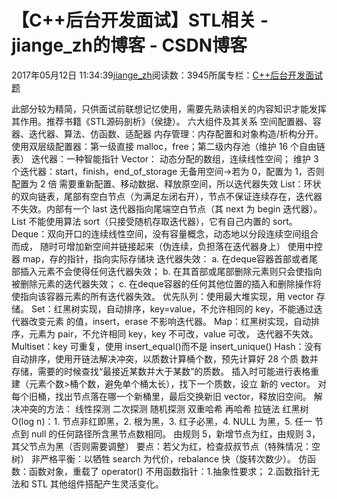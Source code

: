 
# 【C++后台开发面试】STL相关 - jiange_zh的博客 - CSDN博客


2017年05月12日 11:34:39[jiange_zh](https://me.csdn.net/jiange_zh)阅读数：3945所属专栏：[C++后台开发面试题](https://blog.csdn.net/column/details/cppinterview.html)



此部分较为精简，只供面试前联想记忆使用，需要先熟读相关的内容知识才能发挥其作用。推荐书籍《STL源码剖析》（侯捷）。
六大组件及其关系
空间配置器、容器、迭代器、算法、仿函数、适配器
内存管理：内存配置和对象构造/析构分开。
使用双层级配置器：第一级直接 malloc，free；第二级内存池（维护 16 个自由链表）
迭代器：一种智能指针
Vector： 动态分配的数组，连续线性空间；
维护 3 个迭代器：start，finish，end_of_storage
无备用空间->若为 0，配置为 1，否则配置为 2 倍
需要重新配置、移动数据、释放原空间，所以迭代器失效
List：环状的双向链表，尾部有空白节点（为满足左闭右开），节点不保证连续存在，迭代器不失效。内部有一个 last 迭代器指向尾端空白节点（其 next 为 begin 迭代器）。
List 不能使用算法 sort（只接受随机存取迭代器），它有自己内置的 sort。
Deque：双向开口的连续线性空间，没有容量概念，动态地以分段连续空间组合而成， 随时可增加新空间并链接起来（伪连续，负担落在迭代器身上）
使用中控器 map，存的指针，指向实际存储块
迭代器失效：
a. 在deque容器首部或者尾部插入元素不会使得任何迭代器失效；
b. 在其首部或尾部删除元素则只会使指向被删除元素的迭代器失效；
c. 在deque容器的任何其他位置的插入和删除操作将使指向该容器元素的所有迭代器失效。
优先队列：使用最大堆实现，用 vector 存储。
Set：红黑树实现，自动排序，key=value，不允许相同的 key，不能通过迭代器改变元素 的值，insert，erase 不影响迭代器。
Map：红黑树实现，自动排序，元素为 pair，不允许相同 key，key 不可改，value 可改， 迭代器不失效。
Multiset：key 可重复，使用 insert_equal()而不是 insert_unique()
Hash：没有自动排序，使用开链法解决冲突，以质数计算桶个数，预先计算好 28 个质 数并存储，需要的时候查找“最接近某数并大于某数”的质数。
插入时可能进行表格重建（元素个数>桶个数，避免单个桶太长），找下一个质数，设立 新的 vector。
对每个旧桶，找出节点落在哪一个新桶里，最后交换新旧 vector，释放旧空间。
解决冲突的方法：
线性探测
二次探测
随机探测
双重哈希
再哈希
拉链法
红黑树 O(log n)：1. 节点非红即黑，2. 根为黑，3. 红子必黑，4. NULL 为黑，5. 任一 节点到 null 的任何路径所含黑节点数相同。
由规则 5，新增节点为红，由规则 3，其父节点为黑（否则需要调整）
要点：若父为红，检查叔叔节点（特殊情况：空树）
非严格平衡：以牺牲 search 为代价，rebalance 快（旋转次数少）。
仿函数：函数对象，重载了 operator()
不用函数指针：1.抽象性要求； 2.函数指针无法和 STL 其他组件搭配产生灵活变化。


